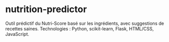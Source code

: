 # nutrition-predictor
Outil prédictif du Nutri-Score basé sur les ingrédients, avec suggestions de recettes saines.  Technologies : Python, scikit-learn, Flask, HTML/CSS, JavaScript.
